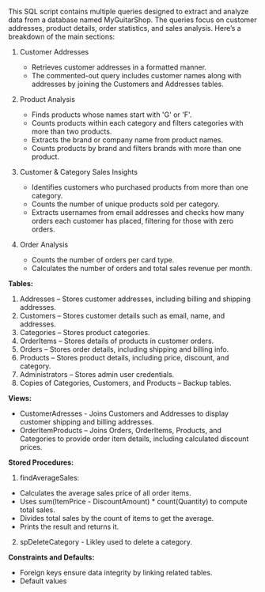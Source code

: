 This SQL script contains multiple queries designed to extract and analyze data from a database named MyGuitarShop. 
The queries focus on customer addresses, product details, order statistics, and sales analysis. Here’s a breakdown of the main sections:

1. Customer Addresses 
   - Retrieves customer addresses in a formatted manner.
   - The commented-out query includes customer names along with addresses by joining the Customers and Addresses tables.

2. Product Analysis
   - Finds products whose names start with 'G' or 'F'.
   - Counts products within each category and filters categories with more than two products.
   - Extracts the brand or company name from product names.
   - Counts products by brand and filters brands with more than one product.

3. Customer & Category Sales Insights
   - Identifies customers who purchased products from more than one category.
   - Counts the number of unique products sold per category.
   - Extracts usernames from email addresses and checks how many orders each customer has placed,
     filtering for those with zero orders.

4. Order Analysis
   - Counts the number of orders per card type.
   - Calculates the number of orders and total sales revenue per month.


**Tables:**
1. Addresses – Stores customer addresses, including billing and shipping addresses.
2. Customers – Stores customer details such as email, name, and addresses.
3. Categories – Stores product categories.
4. OrderItems – Stores details of products in customer orders.
5. Orders – Stores order details, including shipping and billing info.
6. Products – Stores product details, including price, discount, and category.
7. Administrators – Stores admin user credentials.
8. Copies of Categories, Customers, and Products – Backup tables.

**Views:**
- CustomerAdresses - Joins Customers and Addresses to display customer shipping and billing addresses.
- OrderItemProducts – Joins Orders, OrderItems, Products, and Categories to provide order item details, 
including calculated discount prices.

**Stored Procedures:**
1. findAverageSales:
- Calculates the average sales price of all order items.
-  Uses sum(ItemPrice - DiscountAmount) * count(Quantity) to compute total sales.
- Divides total sales by the count of items to get the average.
- Prints the result and returns it.

2. spDeleteCategory - Likley used to delete a category.

**Constraints and Defaults:**
- Foreign keys ensure data integrity by linking related tables.
- Default values
